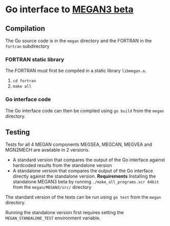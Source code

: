 # Go interface to [MEGAN3 beta](https://sites.google.com/uci.edu/bai/megan/versions)

## Compilation

The Go source code is in the `megan` directory and the FORTRAN in the `fortran` subdirectory

### FORTRAN static library

The FORTRAN must first be compiled in a static library `libmegan.a`.

1. `cd fortran`
2. `make all`

### Go interface code

The Go interface code can then be compiled using `go build` from the `megan` directory.

## Testing

Tests for all 4 MEGAN components MEGSEA, MEGCAN, MEGVEA and MGN2MECH are available in 2 versions.

* A standard version that compares the output of the Go interface against hardcoded results from the standalone version
* A standalone version that compares the output of the Go interface directly against the standalone version.
  **Requirements** Installing the standalone MEGAN3 beta by running `./make_all_programs.scr 64bit` from the `megan/MEGAN3/src/` directory
  
The standard version of the tests can be run using `go test` from the `megan` directory.

Running the standalone version first requires setting the `MEGAN_STANDALONE_TEST` environment variable.